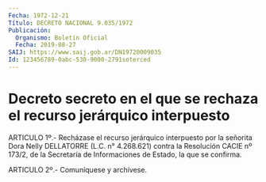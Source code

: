 ```yaml
---
Fecha: 1972-12-21
Título: DECRETO NACIONAL 9.035/1972
Publicación:
  Organismo: Boletín Oficial
  Fecha: 2019-08-27
SAIJ: https://www.saij.gob.ar/DN19720009035
Id: 123456789-0abc-530-9000-2791soterced
---
```

# Decreto secreto en el que se rechaza el recurso jerárquico interpuesto

<a id="1"></a>
ARTICULO 1º.- Recházase el recurso jerárquico interpuesto por la señorita Dora Nelly DELLATORRE (L.C. n° 4.268.621) contra la Resolución CACIE nº 173/2, de la Secretaría de Informaciones de Estado, la que se confirma.

<a id="2"></a>
ARTICULO 2º.- Comuníquese y archívese.